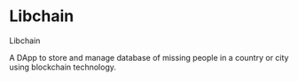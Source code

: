 # Libchain


 
Libchain

A DApp to store and manage database of missing people in a country or city using blockchain technology.


